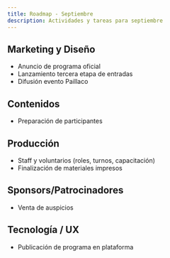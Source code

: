```yaml
---
title: Roadmap - Septiembre
description: Actividades y tareas para septiembre
---
```


## Marketing y Diseño
- Anuncio de programa oficial
- Lanzamiento tercera etapa de entradas
- Difusión evento Paillaco

## Contenidos
- Preparación de participantes

## Producción
- Staff y voluntarios (roles, turnos, capacitación)
- Finalización de materiales impresos

## Sponsors/Patrocinadores
- Venta de auspicios

## Tecnología / UX
- Publicación de programa en plataforma